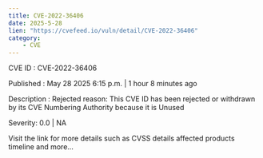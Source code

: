 ```yaml
---
title: CVE-2022-36406
date: 2025-5-28
lien: "https://cvefeed.io/vuln/detail/CVE-2022-36406"
category:
    - CVE
---
```


CVE ID : CVE-2022-36406

Published :  May 28
2025
6:15 p.m. | 1 hour
8 minutes ago

Description : Rejected reason: This CVE ID has been rejected or withdrawn by its CVE Numbering Authority because it is Unused

Severity: 0.0 | NA

Visit the link for more details
such as CVSS details
affected products
timeline
and more...
